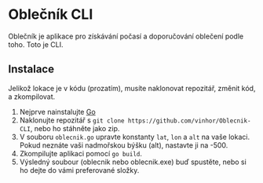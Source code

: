 # Oblečník CLI

Oblečník je aplikace pro získávání počasí a doporučování oblečení podle toho. Toto je CLI.

## Instalace

Jelikož lokace je v kódu (prozatím), musíte naklonovat repozitář, změnit kód, a zkompilovat.

1. Nejprve nainstalujte [Go](https://go.dev/)
2. Naklonujte repozitář s `git clone https://github.com/vinhor/Oblecnik-CLI`, nebo ho stáhněte jako zip.
3. V souboru `oblecnik.go` upravte konstanty `lat`, `lon` a `alt` na vaše lokaci. Pokud neznáte vaši nadmořskou býšku (alt), nastavte ji na -500.
4. Zkompilujte aplikaci pomocí `go build`.
5. Výsledný soubour (oblecnik nebo oblecnik.exe) buď spustěte, nebo si ho dejte do vámi preferované složky.
